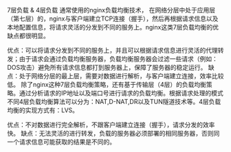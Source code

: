 7层负载 & 4层负载
通常使用的nginx负载均衡技术， 在网络分层中处于应用层（第七层）的，nginx与客户端建立TCP连接（握手），然后再根据请求信息以及本地配置信息，将请求灵活的分发到不同的服务上。nginx这类7层负载均衡的优缺点都很明显。

优点：可以将请求分发到不同的服务上，并且可以根据请求信息进行灵活的代理转发；由于请求会通过负载均衡服务器，负载均衡服务器会过滤一些请求（例如：DOS攻击）避免所有请求信息都打到服务器上，保障了服务器的稳定运行。
缺点：处于网络分层的最上层，需要对数据进行解析，与客户端建立连接，效率比较低。
除了nginx这种7层负载均衡策略，还有基于传输层（4层）的负载均衡策略。通过分析请求的IP地址以及端口号进行请求的负载均衡。根据请求处理的模式不同4层负载均衡算法可以分为：NAT,D-NAT,DR以及TUN隧道技术等。4层负载均衡的实现方式有：LVS。

优点：不对数据进行完全解析，不跟客户端建立连接（握手），请求分发的效率快。
缺点：无法灵活的进行转发，负载的服务器必须部署的相同服务器，否则同一个请求信息可能获取的结果是不同的。

